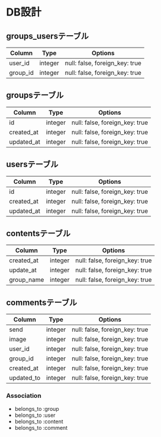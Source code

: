 # DB設計

## groups_usersテーブル

|Column|Type|Options|
|------|----|-------|
|user_id|integer|null: false, foreign_key: true|
|group_id|integer|null: false, foreign_key: true|

## groupsテーブル

|Column|Type|Options|
|------|----|-------|
|id|integer|null: false, foreign_key: true|
|created_at|integer|null: false, foreign_key: true|
|updated_at|integer|null: false, foreign_key: true|

## usersテーブル

|Column|Type|Options|
|------|----|-------|
|id|integer|null: false, foreign_key: true|
|created_at|integer|null: false, foreign_key: true|
|updated_at|integer|null: false, foreign_key: true|

## contentsテーブル

|Column|Type|Options|
|------|----|-------|
|created_at|integer|null: false, foreign_key: true|
|update_at|integer|null: false, foreign_key: true|
|group_name|integer|null: false, foreign_key: true|

## commentsテーブル

|Column|Type|Options|
|------|----|-------|
|send|integer|null: false, foreign_key: true|
|image|integer|null: false, foreign_key: true|
|user_id|integer|null: false, foreign_key: true|
|group_id|integer|null: false, foreign_key: true|
|created_at|integer|null: false, foreign_key: true|
|updated_to|integer|null: false, foreign_key: true|

### Association
- belongs_to :group
- belongs_to :user
- belongs_to :content
- belongs_to :comment
